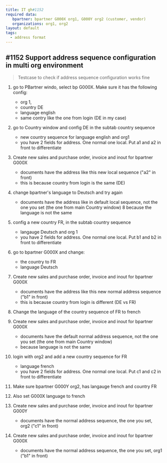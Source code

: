 ```yaml
---
title: IT gh#1152
required data:
   bpartner: bpartner G000X org1, G000Y org2 (customer, vendor)
   organizations: org1, org2
layout: default
tags:
  - address format
---
```

## #1152 Support address sequence configuration in multi org environment

> Testcase to check if address sequence configuration works fine

1. go to PBartner windo, select bp G000X. Make sure it has the following config: 
	* org 1, 
	* country DE
	* language english
	* same contry like the one from login (DE in my case)
	
2. go to Country window and config DE in the subtab country sequence
	* new country sequence for language english and org1
	* you have 2 fields for address. One normal one local. Put a1 and a2 in front to differentiate 
	
3. Create new sales and purchase order, invoice and inout for bpartner G000X	
	* documents have the address like this new local sequence ("a2" in front)
	* this is because country from login is the same (DE)
	
4. change bpartner's language to Deutsch and try again
	* documents have the address like in default local sequence, not the one you set (the one from main Country window)
	8 because the language is not the same

5. config a new country FR, in the subtab country sequence
	* langauge Deutsch and org 1
	* you have 2 fields for address. One normal one local. Put b1 and b2 in front to differentiate 

6. go to bpartner G000X and change:
	* the country to FR
	* language Deutsch
	
7. Create new sales and purchase order, invoice and inout for bpartner G000X	
	* documents have the address like this new normal address sequence ("b1" in front)
	* this is because country from login is different (DE vs FR)

8. Change the language of the country sequence of FR to french

9. Create new sales and purchase order, invoice and inout for bpartner G000X	
	* documents have the default normal address sequence, not the one you set (the one from main Country window)
	* because language is not the same
	
10. login with org2 and add a new country sequence for FR
	* language french
	* you have 2 fields for address. One normal one local. Put c1 and c2 in front to differentiate

11. Make sure bpartner G000Y org2, has langauge french and country FR

12. Also set G000X language to french

13. Create new sales and purchase order, invoice and inout for bpartner G000Y
	* documents have the normal address sequence, the one you set, org2 ("c1" in front)

14. Create new sales and purchase order, invoice and inout for bpartner G000X
	* documents have the normal address sequence, the one you set, org1 ("b1" in front)

